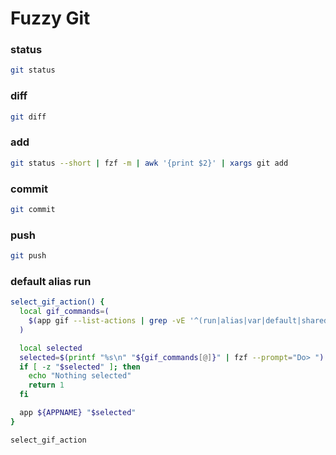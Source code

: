 # Fuzzy Git

### status
```sh
git status
```

### diff
```sh
git diff
```

### add
```sh
git status --short | fzf -m | awk '{print $2}' | xargs git add
```

### commit
```sh
git commit
```

### push
```sh
git push
```

### default alias run
```sh evaluate
select_gif_action() {
  local gif_commands=(
    $(app gif --list-actions | grep -vE '^(run|alias|var|default|shared)$')
  )

  local selected
  selected=$(printf "%s\n" "${gif_commands[@]}" | fzf --prompt="Do> ")
  if [ -z "$selected" ]; then
    echo "Nothing selected"
    return 1
  fi

  app ${APPNAME} "$selected"
}

select_gif_action
```
